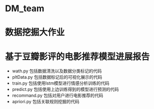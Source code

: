 # DM_team

# 数据挖掘大作业

# 基于豆瓣影评的电影推荐模型进展报告

- wath.py 包括数据清洗以及数据分类标记的代码
- pltData.py 包括数据标记后的可视化展示的代码
- train.py 包括使用lstm模型进行情感分析训练的代码
- predict.py 包括使用上边训练得到的模型进行预测的代码
- recommand.py 包括对用户进行电影推荐的代码
- apriori.py 包括关联规则挖掘的代码
